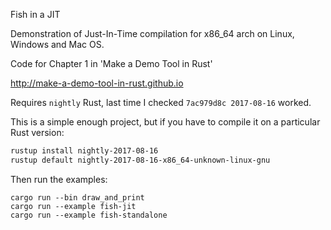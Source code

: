 Fish in a JIT

Demonstration of Just-In-Time compilation for x86_64 arch on Linux, Windows and Mac OS.

Code for Chapter 1 in 'Make a Demo Tool in Rust'

http://make-a-demo-tool-in-rust.github.io

Requires `nightly` Rust, last time I checked `7ac979d8c 2017-08-16` worked.

This is a simple enough project, but if you have to compile it on a particular
Rust version:

``` bash
rustup install nightly-2017-08-16
rustup default nightly-2017-08-16-x86_64-unknown-linux-gnu
```

Then run the examples:

```
cargo run --bin draw_and_print 
cargo run --example fish-jit
cargo run --example fish-standalone
```
